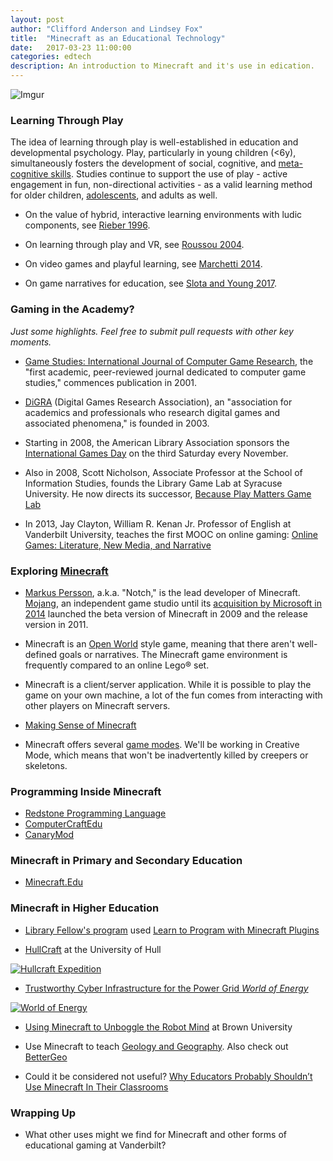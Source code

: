 ```yaml
---
layout: post
author: "Clifford Anderson and Lindsey Fox"
title:  "Minecraft as an Educational Technology"
date:   2017-03-23 11:00:00
categories: edtech
description: An introduction to Minecraft and it's use in edication.
---
```


![Imgur](http://i.imgur.com/MZZHuSw.png)

### Learning Through Play

The idea of learning through play is well-established in education and developmental psychology. Play, particularly in young children (<6y), simultaneously fosters the development of social, cognitive, and [meta-cognitive skills](https://www.researchgate.net/profile/Geerdina_Van_Der_Aalsvoort2/publication/232442434_Guest_editorial_Play_and_learning_in_educational_settings/links/00b7d520dce3b1e153000000.pdf#page=40). Studies continue to support the use of play - active engagement in fun, non-directional activities - as a valid learning method for older children, [adolescents](http://onlinelibrary.wiley.com/doi/10.1002/jaal.428/full), and adults as well.

 * On the value of hybrid, interactive learning environments with ludic components, see [Rieber 1996](https://link.springer.com/article/10.1007/BF02300540).

 * On learning through play and VR, see [Roussou 2004](https://pdfs.semanticscholar.org/10cf/d9452d4147e07faf3b89556e84b5eee0dd37.pdf).

 * On video games and playful learning, see [Marchetti 2014](http://vbn.aau.dk/en/publications/design-games-to-learn(cfe7331d-fd88-4d2b-8e0d-9364fb7e5bbb).html).

 * On game narratives for education, see [Slota and Young 2017](http://www.irma-international.org/chapter/stories-games-and-learning-through-play/162066/).

### Gaming in the Academy?

*Just some highlights. Feel free to submit pull requests with other key moments.*

 * [Game Studies: International Journal of Computer Game Research](http://gamestudies.org/), the "first academic, peer-reviewed journal dedicated to computer game studies," commences publication in 2001.

 *  [DiGRA](http://www.digra.org/) (Digital Games Research Association), an "association for academics and professionals who research digital games and associated phenomena," is founded in 2003.

 * Starting in 2008, the American Library Association sponsors the [International Games Day](http://igd.ala.org/) on the third Saturday every November.

 * Also in 2008, Scott Nicholson, Associate Professor at the School of Information Studies, founds the Library Game Lab at Syracuse University. He now
directs its successor, [Because Play Matters Game Lab](http://becauseplaymatters.com/)

 * In 2013, Jay Clayton, William R. Kenan Jr. Professor of English at Vanderbilt University, teaches the first MOOC on online gaming: [Online Games: Literature, New Media, and Narrative](https://www.coursera.org/course/onlinegames)


### Exploring [Minecraft](https://minecraft.net/)

 * [Markus Persson](https://en.wikipedia.org/wiki/Markus_Persson), a.k.a. "Notch," is the lead developer of Minecraft. [Mojang](https://mojang.com/), an independent game studio until its [acquisition by Microsoft in 2014](http://news.microsoft.com/2014/09/15/minecraft-to-join-microsoft/) launched the beta version of Minecraft in 2009 and the release version in 2011.

 * Minecraft is an [Open World](https://en.wikipedia.org/wiki/Open_world) style game, meaning that there aren't well-defined goals or narratives. The Minecraft game environment is frequently compared to an online Lego® set.

 * Minecraft is a client/server application. While it is possible to play the game on your own machine, a lot of the fun comes from interacting with other players on Minecraft servers.
  
 * [Making Sense of Minecraft](http://education.uic.edu/academics-admissions/student-life/making-sense-minecraft)

 * Minecraft offers several [game modes](http://minecraft.gamepedia.com/Gameplay). We'll be working in Creative Mode, which means that won't be inadvertently killed by creepers or skeletons.


### Programming Inside Minecraft

 * [Redstone Programming Language](http://tossha.com/rpl/)
 * [ComputerCraftEdu](http://computercraftedu.com/)
 * [CanaryMod](https://canarymod.net/)

### Minecraft in Primary and Secondary Education

 * [Minecraft.Edu](https://minecraftedu.com/)

### Minecraft in Higher Education

  * [Library Fellow's program](http://library.vanderbilt.edu/about/fellows/fellowships/2015-minecraft-saulsberry.php) used [Learn to Program with Minecraft Plugins](https://pragprog.com/book/ahmine2/learn-to-program-with-minecraft-plugins)

  * [HullCraft](http://www.hullcraft.com/) at the University of Hull

[![Hullcraft Expedition](http://img.youtube.com/vi/lJ4zuurJtRs/0.jpg)](https://www.youtube.com/watch?v=lJ4zuurJtRs)

  * [Trustworthy Cyber Infrastructure for the Power Grid *World of Energy*](https://tcipg.mste.illinois.edu/minecraft)

[![World of Energy](http://img.youtube.com/vi/LMZD9h8wkEA/0.jpg)](https://www.youtube.com/watch?v=LMZD9h8wkEA)

  * [Using Minecraft to Unboggle the Robot Mind](https://news.brown.edu/articles/2015/06/minecraft) at Brown University

  * Use Minecraft to teach [Geology and Geography](http://www.bgs.ac.uk/discoveringGeology/geologyOfBritain/minecraft/home.html#/4928/64/12487/-1/0/0).  Also check out [BetterGeo](http://www.geek.com/news/bettergeo-turns-minecraft-into-an-immersive-tool-for-teaching-geology-1650115/)

 * Could it be considered not useful? [Why Educators Probably Shouldn’t Use Minecraft In Their Classrooms](https://higheredrevolution.com/why-educators-probably-shouldn-t-use-minecraft-in-their-classrooms-989f525c6e62#.d8rsaii8x)

### Wrapping Up
  * What other uses might we find for Minecraft and other forms of educational gaming at Vanderbilt?

